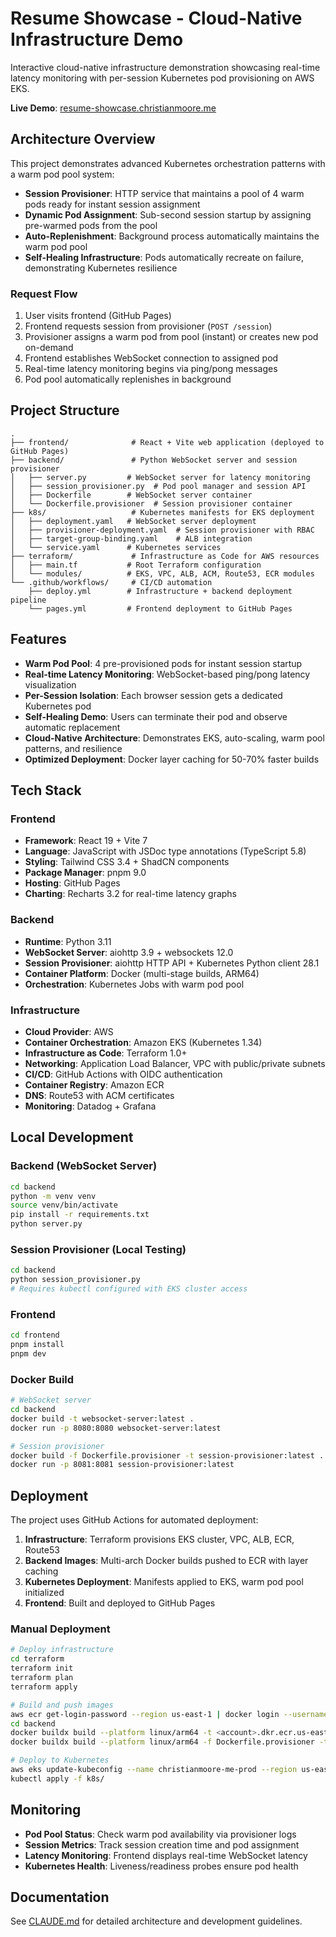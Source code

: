 # Resume Showcase - Cloud-Native Infrastructure Demo

Interactive cloud-native infrastructure demonstration showcasing real-time latency monitoring with per-session Kubernetes pod provisioning on AWS EKS.

**Live Demo**: [resume-showcase.christianmoore.me](https://resume-showcase.christianmoore.me)

## Architecture Overview

This project demonstrates advanced Kubernetes orchestration patterns with a warm pod pool system:

- **Session Provisioner**: HTTP service that maintains a pool of 4 warm pods ready for instant session assignment
- **Dynamic Pod Assignment**: Sub-second session startup by assigning pre-warmed pods from the pool
- **Auto-Replenishment**: Background process automatically maintains the warm pod pool
- **Self-Healing Infrastructure**: Pods automatically recreate on failure, demonstrating Kubernetes resilience

### Request Flow

1. User visits frontend (GitHub Pages)
2. Frontend requests session from provisioner (`POST /session`)
3. Provisioner assigns a warm pod from pool (instant) or creates new pod on-demand
4. Frontend establishes WebSocket connection to assigned pod
5. Real-time latency monitoring begins via ping/pong messages
6. Pod pool automatically replenishes in background

## Project Structure

```
.
├── frontend/              # React + Vite web application (deployed to GitHub Pages)
├── backend/               # Python WebSocket server and session provisioner
│   ├── server.py         # WebSocket server for latency monitoring
│   ├── session_provisioner.py  # Pod pool manager and session API
│   ├── Dockerfile        # WebSocket server container
│   └── Dockerfile.provisioner  # Session provisioner container
├── k8s/                   # Kubernetes manifests for EKS deployment
│   ├── deployment.yaml   # WebSocket server deployment
│   ├── provisioner-deployment.yaml  # Session provisioner with RBAC
│   ├── target-group-binding.yaml    # ALB integration
│   └── service.yaml      # Kubernetes services
├── terraform/             # Infrastructure as Code for AWS resources
│   ├── main.tf           # Root Terraform configuration
│   └── modules/          # EKS, VPC, ALB, ACM, Route53, ECR modules
└── .github/workflows/     # CI/CD automation
    ├── deploy.yml        # Infrastructure + backend deployment pipeline
    └── pages.yml         # Frontend deployment to GitHub Pages
```

## Features

- **Warm Pod Pool**: 4 pre-provisioned pods for instant session startup
- **Real-time Latency Monitoring**: WebSocket-based ping/pong latency visualization
- **Per-Session Isolation**: Each browser session gets a dedicated Kubernetes pod
- **Self-Healing Demo**: Users can terminate their pod and observe automatic replacement
- **Cloud-Native Architecture**: Demonstrates EKS, auto-scaling, warm pool patterns, and resilience
- **Optimized Deployment**: Docker layer caching for 50-70% faster builds

## Tech Stack

### Frontend

- **Framework**: React 19 + Vite 7
- **Language**: JavaScript with JSDoc type annotations (TypeScript 5.8)
- **Styling**: Tailwind CSS 3.4 + ShadCN components
- **Package Manager**: pnpm 9.0
- **Hosting**: GitHub Pages
- **Charting**: Recharts 3.2 for real-time latency graphs

### Backend

- **Runtime**: Python 3.11
- **WebSocket Server**: aiohttp 3.9 + websockets 12.0
- **Session Provisioner**: aiohttp HTTP API + Kubernetes Python client 28.1
- **Container Platform**: Docker (multi-stage builds, ARM64)
- **Orchestration**: Kubernetes Jobs with warm pod pool

### Infrastructure

- **Cloud Provider**: AWS
- **Container Orchestration**: Amazon EKS (Kubernetes 1.34)
- **Infrastructure as Code**: Terraform 1.0+
- **Networking**: Application Load Balancer, VPC with public/private subnets
- **CI/CD**: GitHub Actions with OIDC authentication
- **Container Registry**: Amazon ECR
- **DNS**: Route53 with ACM certificates
- **Monitoring**: Datadog + Grafana

## Local Development

### Backend (WebSocket Server)

```bash
cd backend
python -m venv venv
source venv/bin/activate
pip install -r requirements.txt
python server.py
```

### Session Provisioner (Local Testing)

```bash
cd backend
python session_provisioner.py
# Requires kubectl configured with EKS cluster access
```

### Frontend

```bash
cd frontend
pnpm install
pnpm dev
```

### Docker Build

```bash
# WebSocket server
cd backend
docker build -t websocket-server:latest .
docker run -p 8080:8080 websocket-server:latest

# Session provisioner
docker build -f Dockerfile.provisioner -t session-provisioner:latest .
docker run -p 8081:8081 session-provisioner:latest
```

## Deployment

The project uses GitHub Actions for automated deployment:

1. **Infrastructure**: Terraform provisions EKS cluster, VPC, ALB, ECR, Route53
2. **Backend Images**: Multi-arch Docker builds pushed to ECR with layer caching
3. **Kubernetes Deployment**: Manifests applied to EKS, warm pod pool initialized
4. **Frontend**: Built and deployed to GitHub Pages

### Manual Deployment

```bash
# Deploy infrastructure
cd terraform
terraform init
terraform plan
terraform apply

# Build and push images
aws ecr get-login-password --region us-east-1 | docker login --username AWS --password-stdin <account>.dkr.ecr.us-east-1.amazonaws.com
cd backend
docker buildx build --platform linux/arm64 -t <account>.dkr.ecr.us-east-1.amazonaws.com/websocket-server:latest --push .
docker buildx build --platform linux/arm64 -f Dockerfile.provisioner -t <account>.dkr.ecr.us-east-1.amazonaws.com/session-provisioner:latest --push .

# Deploy to Kubernetes
aws eks update-kubeconfig --name christianmoore-me-prod --region us-east-1
kubectl apply -f k8s/
```

## Monitoring

- **Pod Pool Status**: Check warm pod availability via provisioner logs
- **Session Metrics**: Track session creation time and pod assignment
- **Latency Monitoring**: Frontend displays real-time WebSocket latency
- **Kubernetes Health**: Liveness/readiness probes ensure pod health

## Documentation

See [CLAUDE.md](./CLAUDE.md) for detailed architecture and development guidelines.
